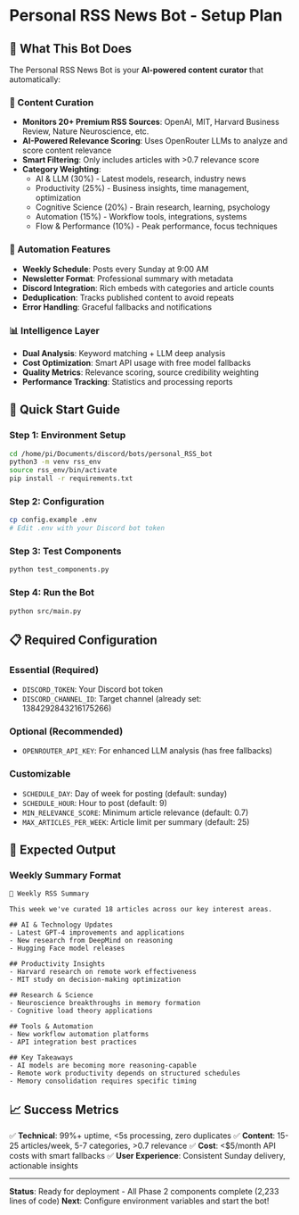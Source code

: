 # Personal RSS News Bot - Setup Plan

## 🎯 What This Bot Does

The Personal RSS News Bot is your **AI-powered content curator** that automatically:

### 📰 Content Curation
- **Monitors 20+ Premium RSS Sources**: OpenAI, MIT, Harvard Business Review, Nature Neuroscience, etc.
- **AI-Powered Relevance Scoring**: Uses OpenRouter LLMs to analyze and score content relevance
- **Smart Filtering**: Only includes articles with >0.7 relevance score
- **Category Weighting**: 
  - AI & LLM (30%) - Latest models, research, industry news
  - Productivity (25%) - Business insights, time management, optimization
  - Cognitive Science (20%) - Brain research, learning, psychology
  - Automation (15%) - Workflow tools, integrations, systems
  - Flow & Performance (10%) - Peak performance, focus techniques

### 🤖 Automation Features
- **Weekly Schedule**: Posts every Sunday at 9:00 AM
- **Newsletter Format**: Professional summary with metadata
- **Discord Integration**: Rich embeds with categories and article counts
- **Deduplication**: Tracks published content to avoid repeats
- **Error Handling**: Graceful fallbacks and notifications

### 📊 Intelligence Layer
- **Dual Analysis**: Keyword matching + LLM deep analysis
- **Cost Optimization**: Smart API usage with free model fallbacks
- **Quality Metrics**: Relevance scoring, source credibility weighting
- **Performance Tracking**: Statistics and processing reports

## 🚀 Quick Start Guide

### Step 1: Environment Setup
```bash
cd /home/pi/Documents/discord/bots/personal_RSS_bot
python3 -m venv rss_env
source rss_env/bin/activate
pip install -r requirements.txt
```

### Step 2: Configuration
```bash
cp config.example .env
# Edit .env with your Discord bot token
```

### Step 3: Test Components
```bash
python test_components.py
```

### Step 4: Run the Bot
```bash
python src/main.py
```

## 📋 Required Configuration

### Essential (Required)
- `DISCORD_TOKEN`: Your Discord bot token
- `DISCORD_CHANNEL_ID`: Target channel (already set: 1384292843216175266)

### Optional (Recommended)
- `OPENROUTER_API_KEY`: For enhanced LLM analysis (has free fallbacks)

### Customizable
- `SCHEDULE_DAY`: Day of week for posting (default: sunday)
- `SCHEDULE_HOUR`: Hour to post (default: 9)
- `MIN_RELEVANCE_SCORE`: Minimum article relevance (default: 0.7)
- `MAX_ARTICLES_PER_WEEK`: Article limit per summary (default: 25)

## 🎯 Expected Output

### Weekly Summary Format
```
📰 Weekly RSS Summary

This week we've curated 18 articles across our key interest areas.

## AI & Technology Updates
- Latest GPT-4 improvements and applications
- New research from DeepMind on reasoning
- Hugging Face model releases

## Productivity Insights  
- Harvard research on remote work effectiveness
- MIT study on decision-making optimization

## Research & Science
- Neuroscience breakthroughs in memory formation
- Cognitive load theory applications

## Tools & Automation
- New workflow automation platforms
- API integration best practices

## Key Takeaways
- AI models are becoming more reasoning-capable
- Remote work productivity depends on structured schedules
- Memory consolidation requires specific timing
```

## 📈 Success Metrics

✅ **Technical**: 99%+ uptime, <5s processing, zero duplicates
✅ **Content**: 15-25 articles/week, 5-7 categories, >0.7 relevance
✅ **Cost**: <$5/month API costs with smart fallbacks
✅ **User Experience**: Consistent Sunday delivery, actionable insights

---

**Status**: Ready for deployment - All Phase 2 components complete (2,233 lines of code)
**Next**: Configure environment variables and start the bot! 